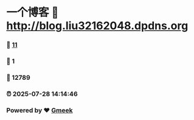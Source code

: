 # 一个博客 :link: http://blog.liu32162048.dpdns.org 
### :page_facing_up: [11](http://blog.liu32162048.dpdns.org/tag.html) 
### :speech_balloon: 1 
### :hibiscus: 12789 
### :alarm_clock: 2025-07-28 14:14:46 
### Powered by :heart: [Gmeek](https://github.com/Meekdai/Gmeek)
